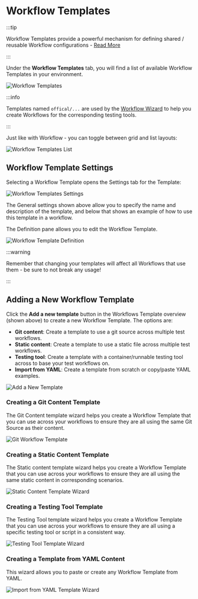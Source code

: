 # Workflow Templates

:::tip

Workflow Templates provide a powerful mechanism for defining shared / reusable Workflow configurations - [Read More](/articles/test-workflow-templates)

:::

Under the **Workflow Templates** tab, you will find a list of available Workflow Templates in your environment.

![Workflow Templates](../img/workflow-templates-072024.png)

:::info

Templates named `offical/...` are used by the [Workflow Wizard](/articles/testkube-dashboard-workflows-overview#creating-a-workflow-using-the-wizard) to help you create Workflows for the corresponding
testing tools.

:::

Just like with Workflow - you can toggle between grid and list layouts:

![Workflow Templates List](../img/workflow-templates-list.png)


## Workflow Template Settings

Selecting a Workflow Template opens the Settings tab for the Template:

![Workflow Templates Settings](../img/workflow-templates-settings.png)


The General settings shown above allow you to specify the name and description of the template, and below that
shows an example of how to use this template in a workflow.

The Definition pane allows you to edit the Workflow Template.

![Workflow Template Definition](../img/workflow-template-definition.png)


:::warning

Remember that changing your templates will affect all Workflows that use them - be sure to not break any usage!

:::

## Adding a New Workflow Template

Click the **Add a new template** button in the Workflows Template overview (shown above) to create a new Workflow Template. 
The options are:

- **Git content**: Create a template to use a git source across multiple test workflows.
- **Static content**: Create a template to use a static file across multiple test workflows.
- **Testing tool**: Create a template with a
container/runnable testing tool across to base your test workflows on.
- **Import from YAML**: Create a template from scratch or copy/paste YAML examples.

![Add a New Template](../img/add-new-workflow-template-072024.png)

### Creating a Git Content Template

The Git Content template wizard helps you create a Workflow Template that you can use across your workflows to ensure
they are all using the same Git Source as their content.

![Git Workflow Template](../img/git-content-template-wizard.png)


### Creating a Static Content Template

The Static content template wizard helps you create a Workflow Template that you can use across your workflows to ensure 
they are all using the same static content in corresponding scenarios.

![Static Content Template Wizard](../img/static-content-template-wizard.png)


### Creating a Testing Tool Template

The Testing Tool template wizard helps you create a Workflow Template that you can use across your workflows to ensure
they are all using a specific testing tool or script in a consistent way.

![Testing Tool Template Wizard](../img/testing-tool-template-wizard.png)


### Creating a Template from YAML Content 

This wizard allows you to paste or create any Workflow Template from YAML.

![Import from YAML Template Wizard](../img/import-from-yaml-template-wizard.png)

